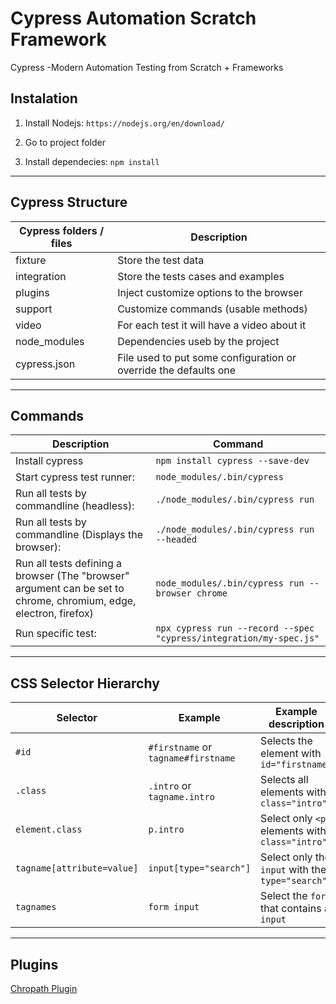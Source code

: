 # Cypress Automation Scratch Framework
 Cypress -Modern Automation Testing from Scratch + Frameworks
## Instalation

1. Install Nodejs: `https://nodejs.org/en/download/` 

2. Go to project folder
3. Install dependecies: `npm install`
---
## Cypress Structure
|Cypress folders / files | Description|
| ----------- | ----------- |
| fixture | Store the test data| 
| integration | Store the tests cases and examples|
| plugins | Inject customize options to the browser|
| support | Customize commands (usable methods)|
| video | For each test it will have a video about it
| node_modules | Dependencies useb by the project|
| cypress.json | File used to put some configuration or override the defaults one|

 ---
## Commands
| Description | Command |
| ----------- | ----------- |
| Install cypress | `npm install cypress --save-dev`|
| Start cypress test runner: |`node_modules/.bin/cypress`|
| Run all tests by commandline (headless): | `./node_modules/.bin/cypress run` |
| Run all tests by commandline (Displays the browser): | `./node_modules/.bin/cypress run --headed` |
| Run all tests defining a browser (The "browser" argument can be set to chrome, chromium, edge, electron, firefox) |`node_modules/.bin/cypress run --browser chrome`|
| Run specific test: | `npx cypress run --record --spec "cypress/integration/my-spec.js"`|
---
## CSS Selector Hierarchy
| Selector | Example | Example description |
| ----------- | ----------- | ----------- |
| `#id` | `#firstname` or `tagname#firstname`| Selects the element with `id="firstname"`|
| `.class` | `.intro` or `tagname.intro` | Selects all elements with `class="intro"` |
| `element.class` | `p.intro` | Select only `<p>` elements with `class="intro"` |
| `tagname[attribute=value]` | `input[type="search"]` | Select only the `input` with the `type="search"`| 
| `tagnames` | `form input` | Select the `form` that contains a `input` |
---
## Plugins
[Chropath Plugin](https://chrome.google.com/webstore/detail/chropath/ljngjbnaijcbncmcnjfhigebomdlkcjo)

